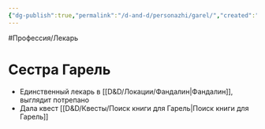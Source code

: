 ```yaml
---
{"dg-publish":true,"permalink":"/d-and-d/personazhi/garel/","created":"2024-02-19T19:15:28.818+03:00","updated":"2023-12-26T14:50:50.332+03:00"}
---
```


#Профессия/Лекарь 

# Сестра Гарель

* Единственный лекарь в [[D&D/Локации/Фандалин\|Фандалин]], выглядит потрепано
* Дала квест [[D&D/Квесты/Поиск книги для Гарель\|Поиск книги для Гарель]]
